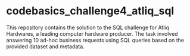 # codebasics_challenge4_atliq_sql
This repository contains the solution to the SQL challenge for Atliq Hardwares, a leading computer hardware producer. The task involved answering 10 ad-hoc business requests using SQL queries based on the provided dataset and metadata.
